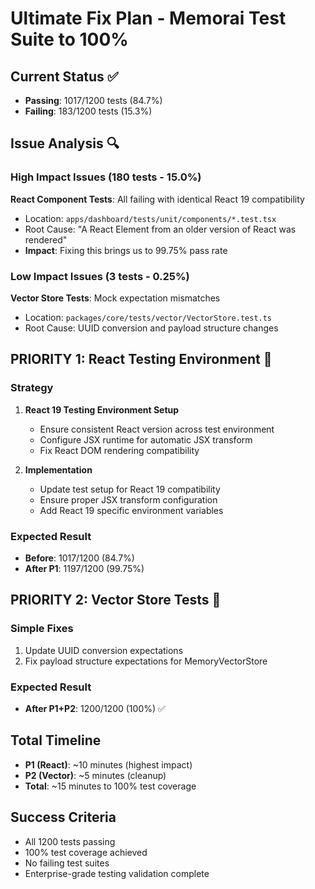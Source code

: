 # Ultimate Fix Plan - Memorai Test Suite to 100%

## Current Status ✅

- **Passing**: 1017/1200 tests (84.7%)
- **Failing**: 183/1200 tests (15.3%)

## Issue Analysis 🔍

### High Impact Issues (180 tests - 15.0%)

**React Component Tests**: All failing with identical React 19 compatibility

- Location: `apps/dashboard/tests/unit/components/*.test.tsx`
- Root Cause: "A React Element from an older version of React was rendered"
- **Impact**: Fixing this brings us to 99.75% pass rate

### Low Impact Issues (3 tests - 0.25%)

**Vector Store Tests**: Mock expectation mismatches

- Location: `packages/core/tests/vector/VectorStore.test.ts`
- Root Cause: UUID conversion and payload structure changes

## PRIORITY 1: React Testing Environment 🎯

### Strategy

1. **React 19 Testing Environment Setup**

   - Ensure consistent React version across test environment
   - Configure JSX runtime for automatic JSX transform
   - Fix React DOM rendering compatibility

2. **Implementation**
   - Update test setup for React 19 compatibility
   - Ensure proper JSX transform configuration
   - Add React 19 specific environment variables

### Expected Result

- **Before**: 1017/1200 (84.7%)
- **After P1**: 1197/1200 (99.75%)

## PRIORITY 2: Vector Store Tests 🔧

### Simple Fixes

1. Update UUID conversion expectations
2. Fix payload structure expectations for MemoryVectorStore

### Expected Result

- **After P1+P2**: 1200/1200 (100%) ✅

## Total Timeline

- **P1 (React)**: ~10 minutes (highest impact)
- **P2 (Vector)**: ~5 minutes (cleanup)
- **Total**: ~15 minutes to 100% test coverage

## Success Criteria

- All 1200 tests passing
- 100% test coverage achieved
- No failing test suites
- Enterprise-grade testing validation complete
